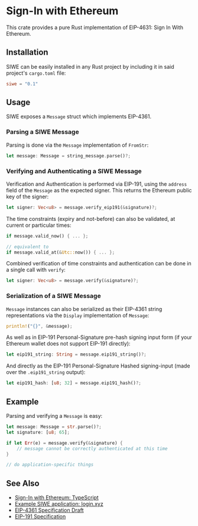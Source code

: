 # Sign-In with Ethereum

This crate provides a pure Rust implementation of EIP-4631: Sign In With Ethereum.

## Installation

SIWE can be easily installed in any Rust project by including it in said project's `cargo.toml` file:

``` toml
siwe = "0.1"
```

## Usage

SIWE exposes a `Message` struct which implements EIP-4361.

### Parsing a SIWE Message

Parsing is done via the `Message` implementation of `FromStr`:

``` rust
let message: Message = string_message.parse()?;
```

### Verifying and Authenticating a SIWE Message

Verification and Authentication is performed via EIP-191, using the `address` field of the `Message` as the expected signer. This returns the Ethereum public key of the signer:

``` rust
let signer: Vec<u8> = message.verify_eip191(&signature)?;
```

The time constraints (expiry and not-before) can also be validated, at current or particular times:

``` rust
if message.valid_now() { ... };

// equivalent to
if message.valid_at(&Utc::now()) { ... };
```

Combined verification of time constraints and authentication can be done in a single call with `verify`:

``` rust
let signer: Vec<u8> = message.verify(&signature)?;
```

### Serialization of a SIWE Message

`Message` instances can also be serialized as their EIP-4361 string representations via the `Display` implementation of `Message`:

``` rust
println!("{}", &message);
```

As well as in EIP-191 Personal-Signature pre-hash signing input form (if your Ethereum wallet does not support EIP-191 directly):

``` rust
let eip191_string: String = message.eip191_string()?;
```

And directly as the EIP-191 Personal-Signature Hashed signing-input (made over the `.eip191_string` output):

``` rust
let eip191_hash: [u8; 32] = message.eip191_hash()?;
```

## Example

Parsing and verifying a `Message` is easy:

``` rust
let message: Message = str.parse()?;
let signature: [u8; 65];

if let Err(e) = message.verify(&signature) {
    // message cannot be correctly authenticated at this time
}

// do application-specific things
```

## See Also

- [Sign-In with Ethereum: TypeScript](https://github.com/spruceid/siwe)
- [Example SIWE application: login.xyz](https://login.xyz)
- [EIP-4361 Specification Draft](https://eips.ethereum.org/EIPS/eip-4361)
- [EIP-191 Specification](https://eips.ethereum.org/EIPS/eip-191)
